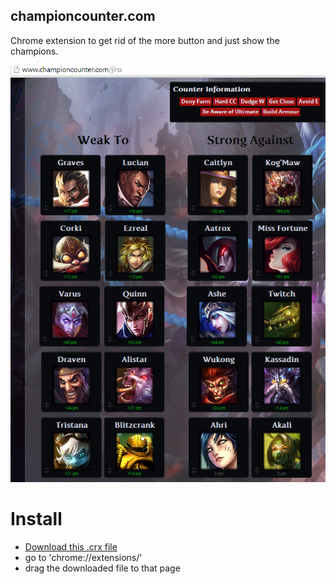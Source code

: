 championcounter.com
--------------

Chrome extension to get rid of the more button and just show the champions.

![Champion Counter](screenshot.png)

Install
=======

- [Download this .crx file](dist/champion-counter.crx)
- go to 'chrome://extensions/'
- drag the downloaded file to that page
